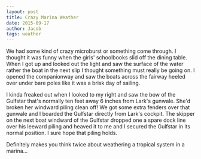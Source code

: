 ```yaml
---
layout: post
title: Crazy Marina Weather
date: 2015-09-17
author: Jacob
tags: weather
---
```


We had some kind of crazy microburst or something come through.  I thought it was funny when the girls' schoolbooks slid off the dining table.  When I got up and looked out the light and saw the surface of the water rather the boat in the next slip I thought something must really be going on.  I opened the companionway and saw the boats across the fairway heeled over under bare poles like it was a brisk day of sailing.  

I kinda freaked out when I looked to my right and saw the bow of the Gulfstar that's normally ten feet away 6 inches from Lark's gunwale.  She'd broken her windward piling clean off!  We got some extra fenders over that gunwale and I boarded the Gulfstar directly from Lark's cockpit.  The skipper on the next boat windward of the Gulfstar dropped one a spare dock line over his leeward piling and heaved it to me and I secured the Gulfstar in its normal position.  I sure hope that piling holds.

Definitely makes you think twice about weathering a tropical system in a marina...
